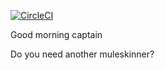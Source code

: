 [![CircleCI](https://circleci.com/gh/jlazerus/django_project/tree/master.svg?style=svg)](https://circleci.com/gh/jlazerus/django_project/tree/master)

Good morning captain

Do you need another muleskinner?
